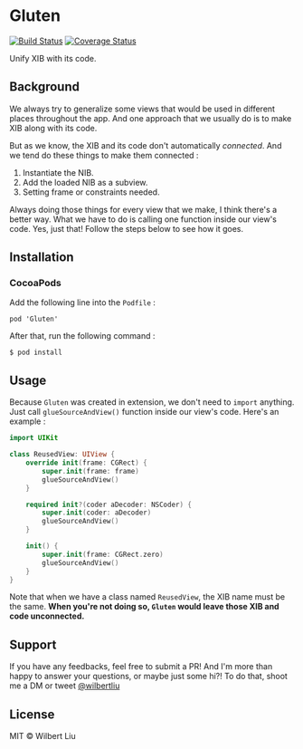 # Gluten

[![Build Status](https://travis-ci.org/wilbertliu/Gluten.svg?branch=master)](https://travis-ci.org/wilbertliu/Gluten)
[![Coverage Status](https://coveralls.io/repos/github/wilbertliu/Gluten/badge.svg?branch=master)](https://coveralls.io/github/wilbertliu/Gluten?branch=master)

Unify XIB with its code.

## Background

We always try to generalize some views that would be used in different places throughout the app.
And one approach that we usually do is to make XIB along with its code.

But as we know, the XIB and its code don't automatically *connected*.
And we tend do these things to make them connected :
1. Instantiate the NIB.
2. Add the loaded NIB as a subview.
3. Setting frame or constraints needed.

Always doing those things for every view that we make, I think there's a better way.
What we have to do is calling one function inside our view's code. Yes, just that!
Follow the steps below to see how it goes.

## Installation

### CocoaPods

Add the following line into the `Podfile` :

```
pod 'Gluten'
```

After that, run the following command :

```
$ pod install
```

## Usage

Because `Gluten` was created in extension, we don't need to `import` anything.
Just call `glueSourceAndView()` function inside our view's code. Here's an example :

```swift
import UIKit

class ReusedView: UIView {
    override init(frame: CGRect) {
        super.init(frame: frame)
        glueSourceAndView()
    }

    required init?(coder aDecoder: NSCoder) {
        super.init(coder: aDecoder)
        glueSourceAndView()
    }

    init() {
        super.init(frame: CGRect.zero)
        glueSourceAndView()
    }
}
```

Note that when we have a class named `ReusedView`, the XIB name must be the same.
**When you're not doing so, `Gluten` would leave those XIB and code unconnected.**

## Support

If you have any feedbacks, feel free to submit a PR! And I'm more than happy to answer your
questions, or maybe just some hi?! To do that, shoot me a DM or tweet [@wilbertliu](https://twitter.com/wilbertliu)

## License

MIT © Wilbert Liu
